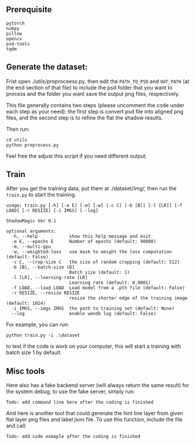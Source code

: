 ## Prerequisite

```
pytorch
numpy
pillow
opencv
psd-tools
tqdm
```

## Generate the dataset:

Frist open ./utils/preproceess.py, then edit the `PATH_TO_PSD` and `OUT_PATH` (at the end section of that file) to include the psd folder that 
you want to process and the folder you want save the output png files, respectively. 

This file generally contains two steps (please uncomment the code under each step as your need):
the first step is convert psd file into aligned png files, and the second step is to refine the flat the shadow results. 

Then run:
```
cd utils
python preprocess.py
```
Feel free the adjust this script if you need different output.

## Train
After you get the training data, put them at ./dataset/img/, then run the `train.py` to start the training. 

```
usage: train.py [-h] [-e E] [-m] [-w] [-c C] [-b [B]] [-l [LR]] [-f LOAD] [-r RESIZE] [-i IMGS] [--log]

ShadowMagic Ver 0.1

optional arguments:
  -h, --help            show this help message and exit
  -e E, --epochs E      Number of epochs (default: 90000)
  -m, --multi-gpu
  -w, --weighted-loss   use mask to weight the loss computation (default: False)
  -c C, --crop-size C   the size of random cropping (default: 512)
  -b [B], --batch-size [B]
                        Batch size (default: 1)
  -l [LR], --learning-rate [LR]
                        Learning rate (default: 0.0001)
  -f LOAD, --load LOAD  Load model from a .pth file (default: False)
  -r RESIZE, --resize RESIZE
                        resize the shorter edge of the training image (default: 1024)
  -i IMGS, --imgs IMGS  the path to training set (default: None)
  --log                 enable wandb log (default: False)
```

For example, you can run:
```
python train.py -i .\dataset
```
to test if the code is work on your computer, this will start a training with batch size 1 by default.

## Misc tools
Here also has a fake backend server (will always return the same result) for the system debug, to use the fake server, simply run:
```
Todo: add command line here after the coding is finished
```
And here is another tool that could gerenate the hint line layer from given flat layer png files and label json file. To use this function, include the file and call:
```
Todo: add code exmaple after the coding is finished
```
